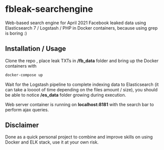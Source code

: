 # fbleak-searchengine
Web-based search engine for April 2021 Facebook leaked data using Elasticsearch 7 / Logstash / PHP in Docker containers,
because using grep is boring :)


## Installation / Usage

Clone the repo , place leak TXTs in **/fb_data** folder and bring up the Docker containers with

```bash
docker-compose up
```

Wait for the Logstash pipeline to complete indexing data to Elasticsearch (it can take a loooot of time depending on the files amount / size),
you should be able to notice **/es_data** folder growing during execution.

Web server container is running on **localhost:8181** with the search bar to perform ajax queries.

## Disclaimer

Done as a quick personal project to combine and improve skills on using Docker and ELK stack,
use it at your own risk.
